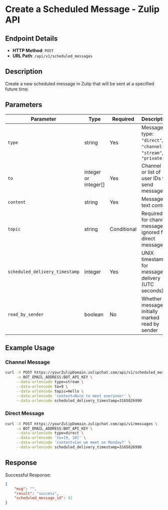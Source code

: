 # Create a Scheduled Message - Zulip API

## Endpoint Details

- **HTTP Method**: `POST`
- **URL Path**: `/api/v1/scheduled_messages`

## Description

Create a new scheduled message in Zulip that will be sent at a specified future time.

## Parameters

| Parameter | Type | Required | Description |
|-----------|------|----------|-------------|
| `type` | string | Yes | Message type: `"direct"`, `"channel"`, `"stream"`, or `"private"` |
| `to` | integer or integer[] | Yes | Channel ID or list of user IDs to send message to |
| `content` | string | Yes | Message text content |
| `topic` | string | Conditional | Required for channel messages, ignored for direct messages |
| `scheduled_delivery_timestamp` | integer | Yes | UNIX timestamp for message delivery (UTC seconds) |
| `read_by_sender` | boolean | No | Whether message is initially marked read by sender |

## Example Usage

### Channel Message
```bash
curl -X POST https://yourZulipDomain.zulipchat.com/api/v1/scheduled_messages \
     -u BOT_EMAIL_ADDRESS:BOT_API_KEY \
     --data-urlencode type=stream \
     --data-urlencode to=9 \
     --data-urlencode topic=Hello \
     --data-urlencode 'content=Nice to meet everyone!' \
     --data-urlencode scheduled_delivery_timestamp=3165826990
```

### Direct Message
```bash
curl -X POST https://yourZulipDomain.zulipchat.com/api/v1/messages \
     -u BOT_EMAIL_ADDRESS:BOT_API_KEY \
     --data-urlencode type=direct \
     --data-urlencode 'to=[9, 10]' \
     --data-urlencode 'content=Can we meet on Monday?' \
     --data-urlencode scheduled_delivery_timestamp=3165826990
```

## Response

Successful Response:
```json
{
    "msg": "",
    "result": "success",
    "scheduled_message_id": 42
}
```
